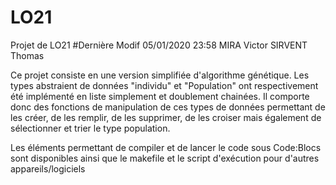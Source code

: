 # LO21
Projet de LO21  #Dernière Modif 05/01/2020  23:58
MIRA Victor SIRVENT Thomas

Ce projet consiste en une version simplifiée d'algorithme génétique. Les types abstraient de données "individu" et "Population" ont respectivement été implémenté en liste simplement et doublement chainées. Il comporte donc des fonctions de manipulation de ces types de données permettant de les créer, de les remplir, de les supprimer, de les croiser mais également de sélectionner et trier le type population.

Les éléments permettant de compiler et de lancer le code sous Code:Blocs sont disponibles ainsi que le makefile et le script d'exécution pour d'autres appareils/logiciels
